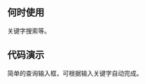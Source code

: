 ## 何时使用

关键字搜索等。

## 代码演示

<div class="grid-x grid-margin-x">
  <div class="medium-6 large-6 cell">
    <nc-example>
      <nc-example-showcase>
        <example-autocomplete-basic></example-autocomplete-basic>
      </nc-example-showcase>
      <nc-example-legend title="基本">
        简单的查询输入框，可根据输入关键字自动完成。
      </nc-example-legend>
      <nc-example-code [code]="basicCode"></nc-example-code>
    </nc-example>
  </div>
</div>

<div>
  <nc-markdown [data]="api"></nc-markdown>
</div>
